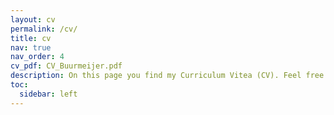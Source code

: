```yaml
---
layout: cv
permalink: /cv/
title: cv
nav: true
nav_order: 4
cv_pdf: CV_Buurmeijer.pdf
description: On this page you find my Curriculum Vitea (CV). Feel free to also visit my LinkedIn page for additional information and links, or download my CV in pdf format directly.
toc:
  sidebar: left
---
```

